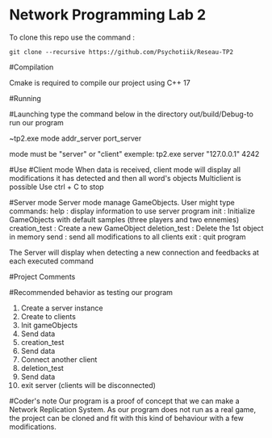 # Network Programming Lab 2

To clone this repo use the command : 

`git clone --recursive https://github.com/Psychotiik/Reseau-TP2`


#Compilation

Cmake is required to compile our project
using C++ 17
 
#Running

#Launching
type the command below in the directory out/build/Debug-to run our program

~tp2.exe mode addr_server port_server

mode must be "server" or "client"
exemple: tp2.exe server "127.0.0.1" 4242

#Use
#Client mode
When data is received, client mode will display all modifications it has detected and then all word's objects
Multiclient is possible
Use ctrl + C to stop

#Server mode
Server mode manage GameObjects. User might type commands:
help : display information to use server program
init : Initialize GameObjects with default samples (three players and two ennemies)
creation_test : Create a new GameObject
deletion_test : Delete the 1st object in memory
send : send all modifications to all clients
exit : quit program

The Server will display when detecting a new connection and feedbacks at each executed command

#Project Comments

#Recommended behavior as testing our program
1) Create a server instance
2) Create to clients
3) Init gameObjects
4) Send data
5) creation_test
6) Send data
7) Connect another client
8) deletion_test
9) Send data
10) exit server (clients will be disconnected)

#Coder's note
Our program is a proof of concept that we can make a Network Replication System.
As our program does not  run as a real game, the project can be cloned and fit with this kind of behaviour with a few modifications.

